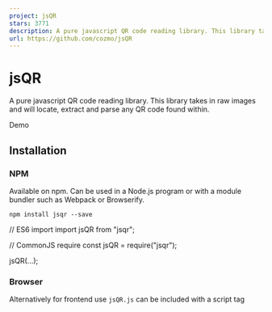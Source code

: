 ```yaml
---
project: jsQR
stars: 3771
description: A pure javascript QR code reading library. This library takes in raw images and will locate, extract and parse any QR code found within.
url: https://github.com/cozmo/jsQR
---
```


jsQR
====

A pure javascript QR code reading library. This library takes in raw images and will locate, extract and parse any QR code found within.

Demo

Installation
------------

### NPM

Available on npm. Can be used in a Node.js program or with a module bundler such as Webpack or Browserify.

```
npm install jsqr --save
```

// ES6 import
import jsQR from "jsqr";

// CommonJS require
const jsQR \= require("jsqr");

jsQR(...);

### Browser

Alternatively for frontend use `jsQR.js` can be included with a script tag

<script src\="jsQR.js"\></script\>
<script\>
  jsQR(...);
</script\>

### A note on webcams

jsQR is designed to be a completely standalone library for scanning QR codes. By design it does not include any platform specific code. This allows it to just as easily scan a frontend webcam stream, a user uploaded image, or be used as part of a backend Node.js process.

If you want to use jsQR to scan a webcam stream you'll need to extract the `ImageData` from the video stream. This can then be passed to jsQR. The jsQR demo contains a barebones implementation of webcam scanning that can be used as a starting point and customized for your needs. For more advanced questions you can refer to the `getUserMedia` docs or the fairly comprehensive webRTC sample code, both of which are great resources for consuming a webcam stream.

Usage
-----

jsQR exports a method that takes in 3 arguments representing the image data you wish to decode. Additionally can take an options object to further configure scanning behavior.

const code \= jsQR(imageData, width, height, options?);

if (code) {
  console.log("Found QR code", code);
}

### Arguments

-   `imageData` - An `Uint8ClampedArray` of RGBA pixel values in the form `[r0, g0, b0, a0, r1, g1, b1, a1, ...]`. As such the length of this array should be `4 * width * height`. This data is in the same form as the `ImageData` interface, and it's also commonly returned by node modules for reading images.
-   `width` - The width of the image you wish to decode.
-   `height` - The height of the image you wish to decode.
-   `options` (optional) - Additional options.
    -   `inversionAttempts` - (`attemptBoth` (default), `dontInvert`, `onlyInvert`, or `invertFirst`) - Should jsQR attempt to invert the image to find QR codes with white modules on black backgrounds instead of the black modules on white background. This option defaults to `attemptBoth` for backwards compatibility but causes a ~50% performance hit, and will probably be default to `dontInvert` in future versions.

### Return value

If a QR is able to be decoded the library will return an object with the following keys.

-   `binaryData` - `Uint8ClampedArray` - The raw bytes of the QR code.
-   `data` - The string version of the QR code data.
-   `chunks` - The QR chunks.
-   `version` - The QR version.
-   `location` - An object with keys describing key points of the QR code. Each key is a point of the form `{x: number, y: number}`. Has points for the following locations.
    -   Corners - `topRightCorner`/`topLeftCorner`/`bottomRightCorner`/`bottomLeftCorner`;
    -   Finder patterns - `topRightFinderPattern`/`topLeftFinderPattern`/`bottomLeftFinderPattern`
    -   May also have a point for the `bottomRightAlignmentPattern` assuming one exists and can be located.

Because the library is written in typescript you can also view the type definitions to understand the API.

Contributing
------------

jsQR is written using typescript. You can view the development source in the `src` directory.

Tests can be run with

```
npm test
```

Besides unit tests the test suite contains several hundred images that can be found in the /tests/end-to-end/ folder.

Not all the images can be read. In general changes should hope to increase the number of images that read. However due to the nature of computer vision some changes may cause images that pass to start to fail and visa versa. To update the expected outcomes run `npm run-script generate-test-data`. These outcomes can be evaluated in the context of a PR to determine if a change improves or harms the overall ability of the library to read QR codes. A summary of which are passing and failing can be found at /tests/end-to-end/report.json

After testing any changes, you can compile the production version by running

```
npm run-script build
```

-   Source hosted at GitHub
-   Report issues, questions, feature requests on GitHub Issues

Pull requests are welcome! Please create seperate branches for seperate features/patches.
